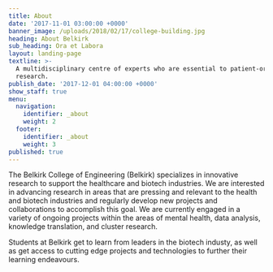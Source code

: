 ```yaml
---
title: About
date: '2017-11-01 03:00:00 +0000'
banner_image: /uploads/2018/02/17/college-building.jpg
heading: About Belkirk
sub_heading: Ora et Labora
layout: landing-page
textline: >-
  A multidisciplinary centre of experts who are essential to patient-oriented
  research.
publish_date: '2017-12-01 04:00:00 +0000'
show_staff: true
menu:
  navigation:
    identifier: _about
    weight: 2
  footer:
    identifier: _about
    weight: 3
published: true
---
```


The Belkirk College of Engineering (Belkirk) specializes in innovative research to support the healthcare and biotech industries. We are interested in advancing research in areas that are pressing and relevant to the health and biotech industries and regularly develop new projects and collaborations to accomplish this goal. We are currently engaged in a variety of ongoing projects within the areas of mental health, data analysis, knowledge translation, and cluster research.

Students at Belkirk get to learn from leaders in the biotech industy, as well as get access to cutting edge projects and technologies to further their learning endeavours.



